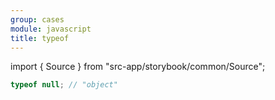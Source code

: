 ```yaml
---
group: cases
module: javascript
title: typeof
---
```


import { Source } from "src-app/storybook/common/Source";

```js
typeof null; // "object"
```

<Source path="cases/javascript/__storybook__/typeof.md" />
